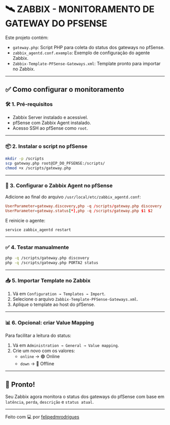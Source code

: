 # 🛰️ ZABBIX - MONITORAMENTO DE GATEWAY DO PFSENSE

Este projeto contém:

- `gateway.php`: Script PHP para coleta do status dos gateways no pfSense.
- `zabbix_agentd.conf.exemplo`: Exemplo de configuração do agente Zabbix.
- `Zabbix-Template-PFSense-Gateways.xml`: Template pronto para importar no Zabbix.

---

## ✅ Como configurar o monitoramento

### 🛠️ 1. Pré-requisitos

- Zabbix Server instalado e acessível.
- pfSense com Zabbix Agent instalado.
- Acesso SSH ao pfSense como `root`.

---

### 📦 2. Instalar o script no pfSense

```bash
mkdir -p /scripts
scp gateway.php root@IP_DO_PFSENSE:/scripts/
chmod +x /scripts/gateway.php
```

---

### 🔧 3. Configurar o Zabbix Agent no pfSense

Adicione ao final do arquivo `/usr/local/etc/zabbix_agentd.conf`:

```conf
UserParameter=gateway.discovery,php -q /scripts/gateway.php discovery
UserParameter=gateway.status[*],php -q /scripts/gateway.php $1 $2
```

E reinicie o agente:

```bash
service zabbix_agentd restart
```

---

### ✅ 4. Testar manualmente

```bash
php -q /scripts/gateway.php discovery
php -q /scripts/gateway.php PORTA2 status
```

---

### 📥 5. Importar Template no Zabbix

1. Vá em `Configuration → Templates → Import`.
2. Selecione o arquivo `Zabbix-Template-PFSense-Gateways.xml`.
3. Aplique o template ao host do pfSense.

---

### 📊 6. Opcional: criar Value Mapping

Para facilitar a leitura do status:

1. Vá em `Administration → General → Value mapping`.
2. Crie um novo com os valores:
   - `online` → 🟢 Online
   - `down` → 🔴 Offline

---

## 🙌 Pronto!

Seu Zabbix agora monitora o status dos gateways do pfSense com base em `latência`, `perda`, `descrição` e `status atual`.

---

Feito com 💻 por [felipedmrodrigues](https://github.com/felipedmrodrigues)
